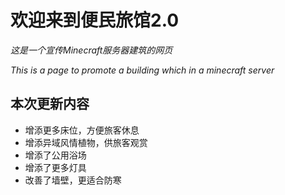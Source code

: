 # **欢迎来到便民旅馆2.0**
*这是一个宣传Minecraft服务器建筑的网页*

*This is a page to promote a building which in a minecraft server*

## 本次更新内容
- 增添更多床位，方便旅客休息
- 增添异域风情植物，供旅客观赏
- 增添了公用浴场
- 增添了更多灯具
- 改善了墙壁，更适合防寒
